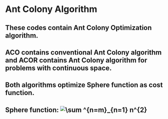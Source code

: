 # Ant Colony Algorithm
## These codes contain Ant Colony Optimization algorithm.
## ACO contains conventional Ant Colony algorithm and ACOR contains Ant Colony algorithm for problems with continuous space.
## Both algorithms optimize Sphere function as cost function.
## Sphere function: <img src="https://latex.codecogs.com/svg.image?\sum&space;^{n=m}_{n=1}&space;n^{2}&space;&space;" title="\sum ^{n=m}_{n=1} n^{2} " />
